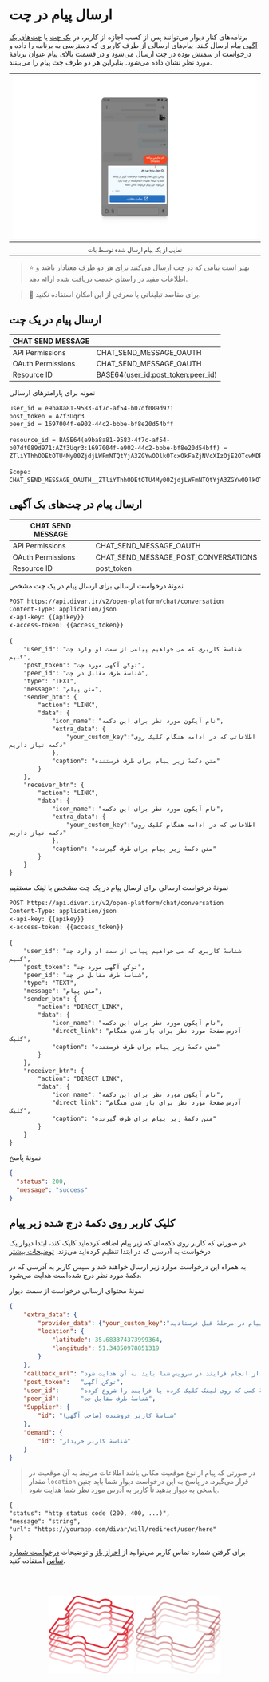 # ارسال پیام در چت

برنامه‌‌های کنار دیوار می‌توانند پس از کسب اجازه از کاربر، در [یک چت][ارسال پیام در یک چت] یا [چت‌های یک آگهی][ارسال پیام در چت‌های آگهی] پیام ارسال کنند.
پیام‌های ارسالی از طرف کاربری که دسترسی به برنامه را داده و درخواست از سمتش بوده در چت ارسال می‌شود و در قسمت بالای پیام عنوان برنامهٔ مورد نظر نشان داده می‌شود. بنابراین هر دو طرف چت پیام را می‌بینند.

| ![نمایی از یک پیام ارسال شده توسط بات](/img/bot-message.png) |
| :----------------------------------------------------------: |
|   <sub dir="rtl">نمایی از یک پیام ارسال شده توسط بات</sub>   |

> ⭐️ بهتر است پیامی که در چت ارسال می‌کنید برای هر دو طرف معنادار باشد و اطلاعات مفید در راستای خدمت دریافت شده ارائه دهد.

> 🛑 برای مقاصد تبلیغاتی یا معرفی از این امکان استفاده نکنید.

## ارسال پیام در یک چت

| CHAT SEND MESSAGE |                                    |
| ----------------- | ---------------------------------- |
| API Permissions   | CHAT_SEND_MESSAGE_OAUTH            |
| OAuth Permissions | CHAT_SEND_MESSAGE_OAUTH            |
| Resource ID       | BASE64(user_id:post_token:peer_id) |

نمونه برای پارامترهای ارسالی

```
user_id = e9ba8a81-9583-4f7c-af54-b07df089d971
post_token = AZf3Uqr3
peer_id = 1697004f-e902-44c2-bbbe-bf8e20d54bff

resource_id = BASE64(e9ba8a81-9583-4f7c-af54-b07df089d971:AZf3Uqr3:1697004f-e902-44c2-bbbe-bf8e20d54bff) = ZTliYThhODEtOTU4My00ZjdjLWFmNTQtYjA3ZGYwODlkOTcxOkFaZjNVcXIzOjE2OTcwMDRmLWU5MDItNDRjMi1iYmJlLWJmOGUyMGQ1NGJmZg==

Scope:
CHAT_SEND_MESSAGE_OAUTH__ZTliYThhODEtOTU4My00ZjdjLWFmNTQtYjA3ZGYwODlkOTcxOkFaZjNVcXIzOjE2OTcwMDRmLWU5MDItNDRjMi1iYmJlLWJmOGUyMGQ1NGJmZg==
```

## ارسال پیام در چت‌های یک آگهی

| CHAT SEND MESSAGE |                                      |
| ----------------- | ------------------------------------ |
| API Permissions   | CHAT_SEND_MESSAGE_OAUTH              |
| OAuth Permissions | CHAT_SEND_MESSAGE_POST_CONVERSATIONS |
| Resource ID       | post_token                           |

نمونهٔ درخواست ارسالی برای ارسال پیام در یک چت مشخص

```http request
POST https://api.divar.ir/v2/open-platform/chat/conversation
Content-Type: application/json
x-api-key: {{apikey}}
x-access-token: {{access_token}}

{
    "user_id": "شناسهٔ کاربری که می خواهیم پیامی از سمت او وارد چت کنیم",
    "post_token": "توکن آگهی مورد چت",
    "peer_id": "شناسهٔ طرف مقابل در چت",
    "type": "TEXT",
    "message": "متن پیام",
    "sender_btn": {
        "action": "LINK",
        "data": {
            "icon_name": "نام آیکون مورد نظر برای این دکمه",
            "extra_data": {
                "your_custom_key":"اطلاعاتی که در ادامه هنگام کلیک روی دکمه نیاز داریم"
            },
            "caption": "متن دکمهٔ زیر پیام برای طرف فرستنده"
        }
    },
    "receiver_btn": {
        "action": "LINK",
        "data": {
            "icon_name": "نام آیکون مورد نظر برای این دکمه",
            "extra_data": {
                "your_custom_key":"اطلاعاتی که در ادامه هنگام کلیک روی دکمه نیاز داریم"
            },
            "caption": "متن دکمهٔ زیر پیام برای طرف گیرنده"
        }
    }
}
```

نمونهٔ درخواست ارسالی برای ارسال پیام در یک چت مشخص با لینک مستقیم

```http request
POST https://api.divar.ir/v2/open-platform/chat/conversation
Content-Type: application/json
x-api-key: {{apikey}}
x-access-token: {{access_token}}

{
    "user_id": "شناسهٔ کاربری که می خواهیم پیامی از سمت او وارد چت کنیم",
    "post_token": "توکن آگهی مورد چت",
    "peer_id": "شناسهٔ طرف مقابل در چت",
    "type": "TEXT",
    "message": "متن پیام",
    "sender_btn": {
        "action": "DIRECT_LINK",
        "data": {
            "icon_name": "نام آیکون مورد نظر برای این دکمه",
            "direct_link": "آدرس صفحهٔ مورد نظر برای باز شدن هنگام کلیک",
            "caption": "متن دکمهٔ زیر پیام برای طرف فرستنده"
        }
    },
    "receiver_btn": {
        "action": "DIRECT_LINK",
        "data": {
            "icon_name": "نام آیکون مورد نظر برای این دکمه",
            "direct_link": "آدرس صفحهٔ مورد نظر برای باز شدن هنگام کلیک",
            "caption": "متن دکمهٔ زیر پیام برای طرف گیرنده"
        }
    }
}
```

نمونهٔ پاسخ

```json
{
  "status": 200,
  "message": "success"
}
```

## کلیک کاربر روی دکمهٔ درج شده زیر پیام

در صورتی که کاربر روی دکمه‌ای که زیر پیام اضافه کرده‌اید کلیک کند، ابتدا دیوار یک درخواست به آدرسی که در ابتدا تنظیم کرده‌اید می‌زند. [توضیحات بیشتر](/management#session-initialization-url/)

به همراه این درخواست موارد زیر ارسال خواهند شد و سپس کاربر به آدرسی که در دکمهٔ مورد نظر درج شده‌است هدایت می‌شود.

نمونهٔ محتوای ارسالی درخواست از سمت دیوار

```JSON
{
    "extra_data": {
        "provider_data": {"your_custom_key":"اطلاعاتی که در درخواست ارسال پیام در مرحلهٔ قبل فرستادید"},
        "location": {
            "latitude": 35.683374373999364,
            "longitude": 51.34850978851319
        }
    },
    "callback_url": "آدرسی که کاربر پس از انجام فرایند در سرویس شما باید به آن هدایت شود",
    "post_token":   "توکن آگهی",
    "user_id":      "شناسهٔ کسی که روی لینک کلیک کرده یا فرایند را شروع کرده",
    "peer_id":      "شناسهٔ طرف مقابل چت",
    "Supplier": {
        "id": "شناسهٔ کاربر فروشنده (صاحب آگهی)"
    },
    "demand": {
        "id": "شناسهٔ کاربر خریدار"
    }
}

```

> در صورتی که پیام از نوع موقعیت مکانی باشد اطلاعات مرتبط به آن موقعیت در مقدار `location` قرار می‌گیرد.
> در پاسخ به این درخواست دیوار شما باید چنین پاسخی به دیوار بدهید تا کاربر به آدرس مورد نظر شما هدایت شود.

```
{
"status": "http status code (200, 400, ...)",
"message": "string",
"url": "https://yourapp.com/divar/will/redirect/user/here"
}
```

برای گرفتن شماره تماس کاربر می‌توانید از [احراز باز](/oauth/) و توضیحات [درخواست شماره تماس](oauth/get_user.md) استفاده کنید.

[ارسال پیام در یک چت]: #ارسال-پیام-در-یک-چت
[ارسال پیام در چت‌های آگهی]: #ارسال-پیام-در-چتهای-یک-آگهی

<br><br>

<div align="center">

<img src="/img/wire-puzzle-dark.svg#gh-dark-mode-only" height="156px"/>
<img src="/img/wire-puzzle-light.svg#gh-light-mode-only" height="156px"/>

</div>

<br><br>
